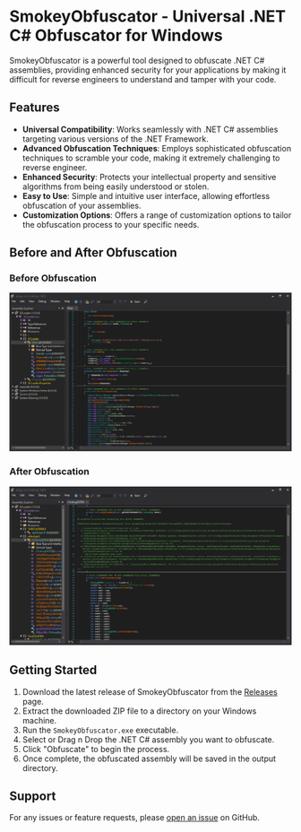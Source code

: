 # SmokeyObfuscator - Universal .NET C# Obfuscator for Windows

SmokeyObfuscator is a powerful tool designed to obfuscate .NET C# assemblies, providing enhanced security for your applications by making it difficult for reverse engineers to understand and tamper with your code.

## Features

- **Universal Compatibility**: Works seamlessly with .NET C# assemblies targeting various versions of the .NET Framework.
- **Advanced Obfuscation Techniques**: Employs sophisticated obfuscation techniques to scramble your code, making it extremely challenging to reverse engineer.
- **Enhanced Security**: Protects your intellectual property and sensitive algorithms from being easily understood or stolen.
- **Easy to Use**: Simple and intuitive user interface, allowing effortless obfuscation of your assemblies.
- **Customization Options**: Offers a range of customization options to tailor the obfuscation process to your specific needs.

## Before and After Obfuscation

### Before Obfuscation

![Before Obfuscation](before.png)

### After Obfuscation

![After Obfuscation](after.png)

## Getting Started

1. Download the latest release of SmokeyObfuscator from the [Releases](https://github.com/yourusername/SmokeyObfuscator/releases) page.
2. Extract the downloaded ZIP file to a directory on your Windows machine.
3. Run the `SmokeyObfuscator.exe` executable.
4. Select or Drag n Drop the .NET C# assembly you want to obfuscate.
6. Click "Obfuscate" to begin the process.
7. Once complete, the obfuscated assembly will be saved in the output directory.

## Support

For any issues or feature requests, please [open an issue](https://github.com/yourusername/SmokeyObfuscator/issues) on GitHub.

